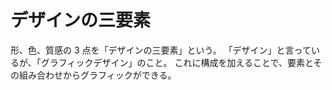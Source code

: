 # デザインの三要素

形、色、質感の 3 点を「デザインの三要素」という。
「デザイン」と言っているが、「グラフィックデザイン」のこと。
これに構成を加えることで、要素とその組み合わせからグラフィックができる。
